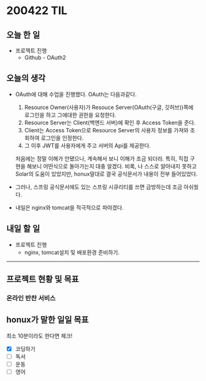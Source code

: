 # 200422 TIL

## 오늘 한 일

- 프로젝트 진행
  - Github - OAuth2

## 오늘의 생각

- OAuth에 대해 수업을 진행했다. OAuth는 다음과같다.

  1. Resource Owner(사용자)가 Resouce Server(OAuth(구글, 깃허브))쪽에  로그인을 하고 그에대한 권한을 요청한다.
  2. Resource Server는 Client(백엔드 서버)에 확인 후 Access Token을 준다.
  3. Client는 Access Token으로 Resource Server의 사용자 정보를 가져와 조회하여 로그인을 인정한다.
  4. 그 이후 JWT를 사용자에게 주고 서버의 Api를 제공한다.

  처음에는 정말 이해가 안됐으나, 계속해서 보니 이해가 조금 되더라. 특히, 직접 구현을 해보니 어떤식으로 돌아가는지 대충 알겠다. 비록, 나 스스로 알아내지 못하고 Solar의 도움이 있었지만, honux말대로 결국 공식문서가 내용이 전부 들어있었다.

- 그러나, 스프링 공식문서에도 있는 스프링 시큐리티를 쓰면 금방하는데 조금 아쉬웠다.

- 내일은 nginx와 tomcat을 적극적으로 파야겠다.

## 내일 할 일

- 프로젝트 진행
  - nginx, tomcat설치 및 배포환경 준비하기.

------

## 프로젝트 현황 및 목표

### 온라인 반찬 서비스

## honux가 말한 일일 목표

최소 10분이라도 한다면 체크!

- [x] 코딩하기
- [ ] 독서
- [ ] 운동
- [ ] 영어